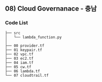 ## 08) Cloud Governanace - 충남
### Code List
```shell
├── src
│   └── lambda_function.py
│
├── 00 provider.tf
├── 01 keypair.tf
├── 02 vpc.tf
├── 03 ec2.tf
├── 04 iam.tf
├── 05 cw.tf
├── 06 lambda.tf
└── 07 cloudtrail.tf
```